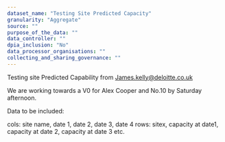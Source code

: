 ```yaml
---
dataset_name: "Testing Site Predicted Capacity"
granularity: "Aggregate"
source: ""
purpose_of_the_data: ""
data_controller: ""
dpia_inclusion: "No"
data_processor_organisations: ""
collecting_and_sharing_governance: ""
---
```

Testing site Predicted Capability from James.kelly@deloitte.co.uk 

We are working towards a V0 for Alex Cooper and No.10 by Saturday afternoon.

Data to be included:

cols: site name, date 1, date 2, date 3, date 4
rows: sitex, capacity at date1, capacity at date 2, capacity at date 3 etc.